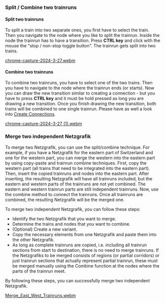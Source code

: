 ### Split / Combine two trainruns 

#### Split two trainruns 

To split a train into two separate ones, you first have to select the train. Then you navigate to the node where you like to split the trainrun. Inside the node
the trainrun has to have a transition. Press **CTRL key** and click with the mouse the "stop / non-stop toggle button". The trainrun gets split into two trains.

[chrome-capture-2024-3-27.webm](https://github.com/SchweizerischeBundesbahnen/netzgrafik-editor-frontend/assets/10423646/8acabf0e-fdb1-445b-af40-1ec4b6875c0c)


#### Combine two trainruns 

To combine two trainruns, you have to select one of the two trains. Then you have to navigate to the node where the trainrun ends (or starts). Now you can draw
the new transition similar to creating a connection - but you have to press **CTRL key** and it must be hold pressed as long you are drawing a new transition. 
Once you finish drawing the new transition, both trains will be combined to one single trainrun.
Please have as well a look into [Create Connections](CREATE_CONNECTIONS.md). 

[chrome-capture-2024-3-27 (1).webm](https://github.com/SchweizerischeBundesbahnen/netzgrafik-editor-frontend/assets/10423646/526408d6-0d22-4cf7-ada7-9f45442aab8e)


### Merge two independent Netzgrafik

To merge two Netzgrafik, you can use the split/combine technique. For example, if you have a Netzgrafik for the eastern part of Switzerland and one for the western part, you can merge the western into the eastern part by using copy-paste and trainrun combine techniques. First, copy the western part (all trains that need to be integrated into the eastern part). Then, insert the copied trainruns and nodes into the eastern part. After inserting, the resulting Netzgrafik will have all trainruns included, but the eastern and western parts of the trainruns are not yet combined. The eastern and western trainrun parts are still independent trainruns. Now, use the combine method to connect the trainruns. Once all trainruns are combined, the resulting Netzgrafik will be the merged one.

To merge two independent Netzgrafik, you can follow these steps:

- Identify the two Netzgrafik that you want to merge.
- Determine the trains and nodes that you want to combine.
- (Optional) Create a new variant.
- Copy the necessary elements from one Netzgrafik and paste them into the other Netzgrafik.
- As long as complete trainruns are copied, i.e. including all trainrun sections from start to destination, there is no need to merge trainruns. If the Netzgrafiks to be merged consists of regions (or partial corridors) 
  or just trainrun sections that actually represent partial trainrun, these must be merged manually using the Combine function at the nodes where the parts of the trainrun meet.
 
By following these steps, you can successfully merge two independent Netzgrafik.

[Merge_East_West_Trainruns.webm](https://github.com/SchweizerischeBundesbahnen/netzgrafik-editor-frontend/assets/10423646/74277415-b522-4dc3-b2da-2f93e7fb5411)


